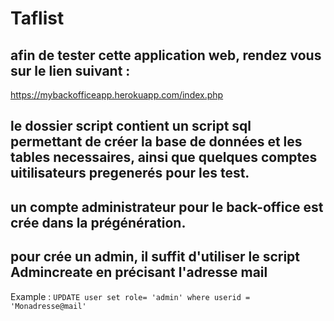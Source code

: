 # Taflist
## afin de tester cette application web, rendez vous sur le lien suivant : 
https://mybackofficeapp.herokuapp.com/index.php

## le dossier script contient un script sql permettant de créer la base de données et les tables necessaires, ainsi que quelques comptes uitilisateurs pregenerés pour les test.

## un compte administrateur pour le back-office est crée dans la prégénération.

## pour crée un admin, il suffit d'utiliser le script Admincreate en précisant l'adresse mail 
Example : `UPDATE user set role= 'admin' where userid = 'Monadresse@mail'`


